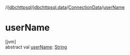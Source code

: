 //[jdbchttpsql](../../../index.md)/[jdbchttpsql.data](../index.md)/[ConnectionData](index.md)/[userName](user-name.md)

# userName

[jvm]\
abstract val [userName](user-name.md): [String](https://kotlinlang.org/api/latest/jvm/stdlib/kotlin/-string/index.html)
